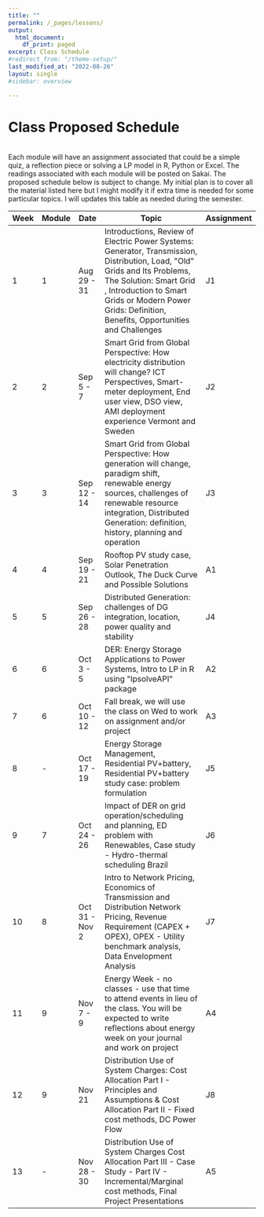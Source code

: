 ```yaml
---
title: ""
permalink: /_pages/lessons/
output:
  html_document:
    df_print: paged
excerpt: Class Schedule
#redirect_from: "/theme-setup/"
last_modified_at: "2022-08-26"
layout: single
#sidebar: overview

---
```


# Class Proposed Schedule
<br>
Each module will have an assignment associated that could be a simple quiz, a reflection piece or solving a LP model in R, Python or Excel. The readings associated with each module will be posted on Sakai. The proposed schedule below is subject to change. My initial plan is to cover all the material listed here but I might modify it if extra time is needed for some particular topics. I will updates this table as needed during the semester.


| Week | Module | Date | Topic | Assignment |
|----|----|------|----------------|----|
| 1 | 1 | Aug 29 - 31 | Introductions, Review of Electric Power Systems: Generator, Transmission, Distribution, Load, "Old" Grids and Its Problems, The Solution: Smart Grid , Introduction to Smart Grids or Modern Power Grids: Definition, Benefits, Opportunities and Challenges | J1 |
| 2 | 2 | Sep 5 - 7 | Smart Grid from Global Perspective: How electricity distribution will change? ICT Perspectives, Smart-meter deployment, End user view, DSO view, AMI deployment experience Vermont and Sweden |J2 |
| 3 | 3 | Sep 12 - 14 | Smart Grid from Global Perspective: How generation will change, paradigm shift, renewable energy sources, challenges of renewable resource integration, Distributed Generation: definition, history, planning and operation |J3 |
| 4 | 4 | Sep 19 - 21 | Rooftop PV study case, Solar Penetration Outlook, The Duck Curve and Possible Solutions | A1 |
| 5 | 5 | Sep 26 - 28 | Distributed Generation: challenges of DG integration, location, power quality and stability | J4 |
| 6 | 6 | Oct 3 - 5 | DER: Energy Storage Applications to Power Systems, Intro to LP in R using "lpsolveAPI" package | A2 |
| 7 | 6 | Oct 10 - 12 | Fall break, we will use the class on Wed to work on assignment and/or project | A3 |
| 8 | - | Oct 17 - 19 | Energy Storage Management, Residential PV+battery, Residential PV+battery study case: problem formulation  | J5 |
| 9 | 7 | Oct 24 - 26 | Impact of DER on grid operation/scheduling and planning, ED problem with Renewables, Case study - Hydro-thermal scheduling Brazil | J6 |
| 10 | 8 | Oct 31 - Nov 2 | Intro to Network Pricing, Economics of Transmission and Distribution Network Pricing, Revenue Requirement (CAPEX + OPEX), OPEX - Utility benchmark analysis, Data Envelopment Analysis | J7 |
| 11 | 9 | Nov 7 - 9 | Energy Week - no classes - use that time to attend events in lieu of the class. You will be expected to write reflections about energy week on your journal and work on project | A4 |
| 12 | 9 | Nov 21  | Distribution Use of System Charges: Cost Allocation Part I - Principles and Assumptions & Cost Allocation Part II - Fixed cost methods, DC Power Flow | J8 |
| 13 | - | Nov 28 - 30 | Distribution Use of System Charges Cost Allocation Part III - Case Study - Part IV - Incremental/Marginal cost methods, Final Project Presentations | A5 |
